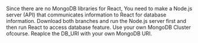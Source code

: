Since there are no MongoDB libraries for React, You need to make a Node.js server (API) that communicates information to React for database information. Download both branches and run the Node.js server first and then run React to access database feature. Use your own MongoDB Cluster ofcourse. Reaplce the DB_URI with your own MongoDB URI.
